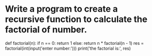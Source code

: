 # Write a program to create a recursive function to calculate the factorial of number.
def factorial(n):
    if n == 0:
        return 1
    else:
        return n * factorial(n - 1)
res = factorial(int(input('enter number:')))
print('the factorial is:', res)
